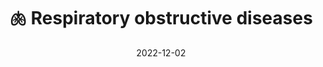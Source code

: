 ---
title: 🫁 Respiratory obstructive diseases
date: '2022-12-02'
type: book
weight: 201
commentable: true
show_breadcrumb: true
_build:
  render: always
  list: never
---